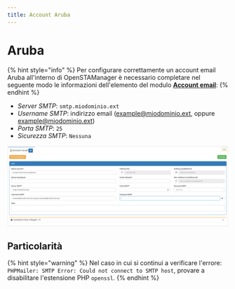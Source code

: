 ```yaml
---
title: Account Aruba
---
```


# Aruba

{% hint style="info" %}
Per configurare correttamente un account email Aruba all'interno di OpenSTAManager è necessario completare nel seguente modo le informazioni dell'elemento del modulo [**Account email**](account.md):
{% endhint %}

* _Server SMTP_: `smtp.miodominio.ext`
* _Username SMTP_: indirizzo email \(example@miodominio.ext, oppure example@miodominio.ext\)
* _Porta SMTP_: `25`
* _Sicurezza SMTP_: `Nessuna`

![Screenshot creazione account email aruba](../../../.gitbook/assets/accountemail%20%281%29%20%281%29%20%282%29%20%281%29.PNG)

## Particolarità

{% hint style="warning" %}
Nel caso in cui si continui a verificare l'errore: `PHPMailer: SMTP Error: Could not connect to SMTP host`, provare a disabilitare l'estensione PHP `openssl`.
{% endhint %}


